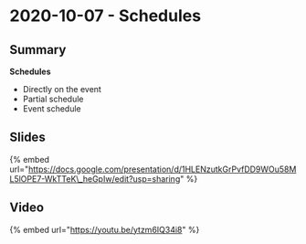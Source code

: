# 2020-10-07 - Schedules

## **Summary**

**Schedules**

* Directly on the event
* Partial schedule
* Event schedule

## **Slides**

{% embed url="https://docs.google.com/presentation/d/1HLENzutkGrPvfDD9WOu58ML5lOPE7-WkTTeK\_heGpIw/edit?usp=sharing" %}

## **Video**

{% embed url="https://youtu.be/ytzm6IQ34i8" %}



